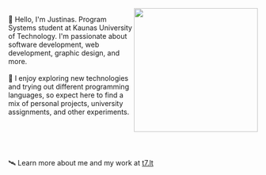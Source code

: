 <img align="right" src="https://github.com/justinnas/justinnas/assets/156369263/f44de068-25b7-465f-95fb-69c6c38b0601" width="250">

🌌 Hello, I'm Justinas. Program Systems student at Kaunas University of Technology. I'm passionate about software development, web development, graphic design, and more.
<br>
<br>
🌠 I enjoy exploring new technologies and trying out different programming languages, so expect here to find a mix of personal projects, university assignments, and other experiments.
<br>
<br>
<br>
<br>
<br>
<br>
🛰️ Learn more about me and my work at [t7.lt](https://t7.lt)
